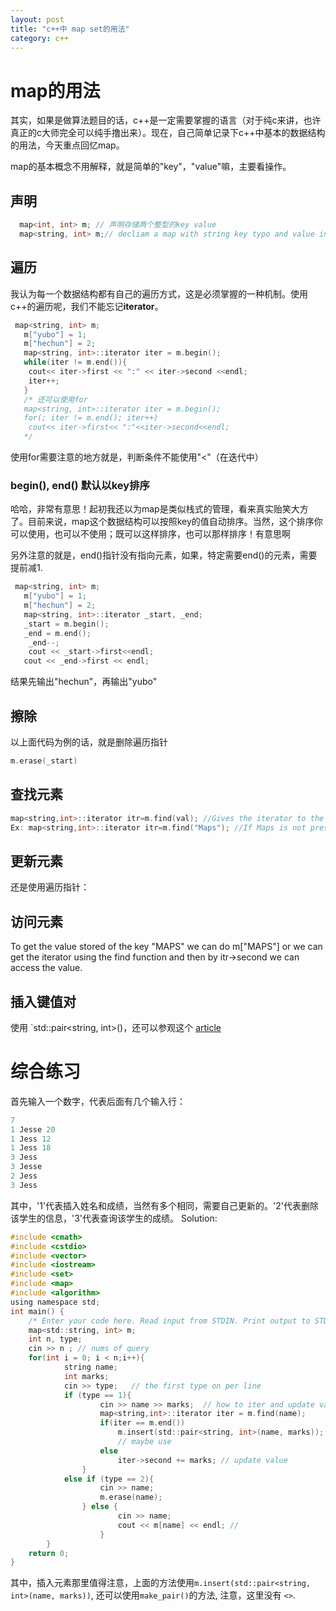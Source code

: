 ```yaml
---
layout: post
title: "c++中 map set的用法"
category: c++
---
```

# map的用法
其实，如果是做算法题目的话，c++是一定需要掌握的语言（对于纯c来讲，也许真正的c大师完全可以纯手撸出来）。现在，自己简单记录下c++中基本的数据结构的用法，今天重点回忆map。

map的基本概念不用解释，就是简单的"key"，"value"嘛，主要看操作。

## 声明
```c
  map<int, int> m; // 声明存储两个整型的key value
  map<string, int> m;// decliam a map with string key typo and value int typo
```
## 遍历
我认为每一个数据结构都有自己的遍历方式，这是必须掌握的一种机制。使用c++的遍历呢，我们不能忘记**iterator**。
```c
 map<string, int> m;
   m["yubo"] = 1;
   m["hechun"] = 2;
   map<string, int>::iterator iter = m.begin();
   while(iter != m.end()){
    cout<< iter->first << ":" << iter->second <<endl;
    iter++;
   }
   /* 还可以使用for
   map<string, int>::iterator iter = m.begin();
   for(; iter != m.end(); iter++)
    cout<< iter->first<< ":"<<iter->second<<endl;
   */
```
使用for需要注意的地方就是，判断条件不能使用"<"（在迭代中）

### begin(), end() 默认以key排序
哈哈，非常有意思！起初我还以为map是类似栈式的管理，看来真实贻笑大方了。目前来说，map这个数据结构可以按照key的值自动排序。当然，这个排序你可以使用，也可以不使用；既可以这样排序，也可以那样排序！有意思啊

另外注意的就是，end()指针没有指向元素，如果，特定需要end()的元素，需要提前减1.
```c
 map<string, int> m;
   m["yubo"] = 1;
   m["hechun"] = 2;
   map<string, int>::iterator _start, _end;
   _start = m.begin();
   _end = m.end();
    _end--;
    cout << _start->first<<endl;
   cout << _end->first << endl;
```
结果先输出"hechun"，再输出"yubo"

## 擦除
以上面代码为例的话，就是删除遍历指针
```c
m.erase(_start)
```
## 查找元素
```c
map<string,int>::iterator itr=m.find(val); //Gives the iterator to the element val if it is found otherwise returns m.end() .
Ex: map<string,int>::iterator itr=m.find("Maps"); //If Maps is not present as the key value then itr==m.end()."")
```

## 更新元素
还是使用遍历指针：

## 访问元素
To get the value stored of the key "MAPS" we can do m["MAPS"] or we can get the iterator using the find function and then by itr->second we can access the value.

## 插入键值对
使用 `std::pair<string, int>()，还可以参观这个 [article](https://www.techiedelight.com/use-std-pair-key-std-map-cpp/)

# 综合练习
首先输入一个数字，代表后面有几个输入行：
```c
7
1 Jesse 20
1 Jess 12
1 Jess 18
3 Jess
3 Jesse
2 Jess
3 Jess
```
其中，'1'代表插入姓名和成绩，当然有多个相同，需要自己更新的。'2'代表删除该学生的信息，'3'代表查询该学生的成绩。
Solution:
```c
#include <cmath>
#include <cstdio>
#include <vector>
#include <iostream>
#include <set>
#include <map>
#include <algorithm>
using namespace std;
int main() {
    /* Enter your code here. Read input from STDIN. Print output to STDOUT */
    map<std::string, int> m;
    int n, type;
    cin >> n ; // nums of query
    for(int i = 0; i < n;i++){
            string name;
            int marks;
            cin >> type;   // the first type on per line
            if (type == 1){
	                cin >> name >> marks;  // how to iter and update value
	                map<string,int>::iterator iter = m.find(name);
	                if(iter == m.end())
	                    m.insert(std::pair<string, int>(name, marks));
	                    // maybe use
	                else
	                    iter->second += marks; // update value
	            }
            else if (type == 2){
	                cin >> name;
	                m.erase(name);
	            } else {
		                cin >> name;
		                cout << m[name] << endl; //
		            }
        }
    return 0;
}
```
其中，插入元素那里值得注意，上面的方法使用`m.insert(std::pair<string, int>(name, marks))`,
还可以使用`make_pair()`的方法, 注意，这里没有 `<>`.
